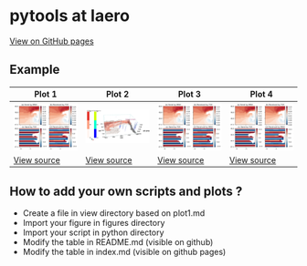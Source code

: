 # pytools at laero

<a href='https://jorispianezze.github.io/pytools_at_laero/'>View on GitHub pages</a>

## Example

| Plot 1 | Plot 2 | Plot 3 | Plot 4 |
| ----   | ----   | ----   | ----   |
| ![plot1.png](figures/plot1.png) |![MayaviPlt1.png](figures/MayaviPlt1.png) |![plot1.png](figures/plot1.png) |![plot1.png](figures/plot1.png) |
| [View source](view/plot1.md) |[View source](view/plot2.md) |[View source](view/plot1.md) |[View source](view/plot1.md) |

## How to add your own scripts and plots ?

* Create a file in view directory based on plot1.md
* Import your figure in figures directory
* Import your script in python directory
* Modify the table in README.md (visible on github)
* Modify the table in index.md (visible on github pages)

